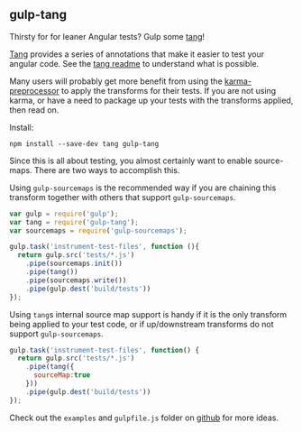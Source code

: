 gulp-tang
---------
Thirsty for for leaner Angular tests? Gulp some [tang](https://github.com/jamestalmage/tang)!

[Tang](https://github.com/jamestalmage/tang) provides a series of annotations that make it easier
to test your angular code. See the [tang readme](https://github.com/jamestalmage/tang) to understand what
is possible.

Many users will probably get more benefit from using the [karma-preprocessor](https://github.com/jamestalmage/karma-tang)
to apply the transforms for their tests. If you are not using karma, or have a need to package up your tests with the
transforms applied, then read on.

Install:
```
npm install --save-dev tang gulp-tang
```

Since this is all about testing, you almost certainly want to enable source-maps.
There are two ways to accomplish this.

Using `gulp-sourcemaps` is the recommended way if you are chaining this transform
together with others that support `gulp-sourcemaps`.

```javascript
var gulp = require('gulp');
var tang = require('gulp-tang');
var sourcemaps = require('gulp-sourcemaps');

gulp.task('instrument-test-files', function (){
  return gulp.src('tests/*.js')
    .pipe(sourcemaps.init())
    .pipe(tang())
    .pipe(sourcemaps.write())
    .pipe(gulp.dest('build/tests'))
});
```

Using `tang`s internal source map support is handy if it is the only transform being applied
to your test code, or if up/downstream transforms do not support `gulp-sourcemaps`.

```javascript
gulp.task('instrument-test-files', function() {
  return gulp.src('tests/*.js')
    .pipe(tang({
      sourceMap:true
    }))
    .pipe(gulp.dest('build/tests'))
});
```

Check out the `examples` and `gulpfile.js` folder on [github](https://github.com/jamestalmage/gulp-tang)
for more ideas.
